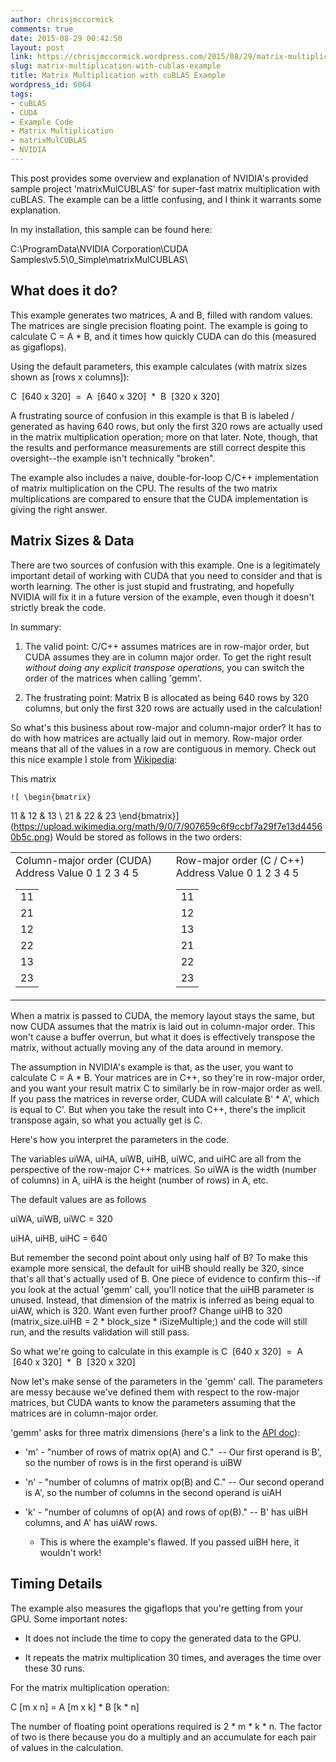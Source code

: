 ```yaml
---
author: chrisjmccormick
comments: true
date: 2015-08-29 00:42:50
layout: post
link: https://chrisjmccormick.wordpress.com/2015/08/29/matrix-multiplication-with-cublas-example/
slug: matrix-multiplication-with-cublas-example
title: Matrix Multiplication with cuBLAS Example
wordpress_id: 6064
tags:
- cuBLAS
- CUDA
- Example Code
- Matrix Multiplication
- matrixMulCUBLAS
- NVIDIA
---
```


This post provides some overview and explanation of NVIDIA's provided sample project 'matrixMulCUBLAS' for super-fast matrix multiplication with cuBLAS. The example can be a little confusing, and I think it warrants some explanation.

In my installation, this sample can be found here:

C:\ProgramData\NVIDIA Corporation\CUDA Samples\v5.5\0_Simple\matrixMulCUBLAS\


## What does it do?


This example generates two matrices, A and B, filled with random values. The matrices are single precision floating point. The example is going to calculate C = A * B, and it times how quickly CUDA can do this (measured as gigaflops).

Using the default parameters, this example calculates (with matrix sizes shown as [rows x columns]):


C  [640 x 320]  =  A  [640 x 320]  *  B  [320 x 320]


A frustrating source of confusion in this example is that B is labeled / generated as having 640 rows, but only the first 320 rows are actually used in the matrix multiplication operation; more on that later. Note, though, that the results and performance measurements are still correct despite this oversight--the example isn't technically "broken".

The example also includes a naive, double-for-loop C/C++ implementation of matrix multiplication on the CPU. The results of the two matrix multiplications are compared to ensure that the CUDA implementation is giving the right answer.


## Matrix Sizes & Data


There are two sources of confusion with this example. One is a legitimately important detail of working with CUDA that you need to consider and that is worth learning. The other is just stupid and frustrating, and hopefully NVIDIA will fix it in a future version of the example, even though it doesn't strictly break the code.

In summary:



	
  1. The valid point: C/C++ assumes matrices are in row-major order, but CUDA assumes they are in column major order. To get the right result _without doing any explicit transpose operations_, you can switch the order of the matrices when calling 'gemm'.

	
  2. The frustrating point: Matrix B is allocated as being 640 rows by 320 columns, but only the first 320 rows are actually used in the calculation!


So what's this business about row-major and column-major order? It has to do with how matrices are actually laid out in memory. Row-major order means that all of the values in a row are contiguous in memory. Check out this nice example I stole from [Wikipedia](https://en.wikipedia.org/wiki/Row-major_order#Explanation_and_example):

This matrix



    ![ \begin{bmatrix}
11 & 12 & 13 \\
21 & 22 & 23 \end{bmatrix}](https://upload.wikimedia.org/math/9/0/7/907659c6f9ccbf7a29f7e13d44560b5c.png)
Would be stored as follows in the two orders:
<table class="multicol" >
<tbody >
<tr >

<td >
<table class="wikitable" >Column-major order (CUDA)
<tbody >
<tr >
Address
Value
</tr>
<tr >
0

<td >11
</td>
</tr>
<tr >
1

<td >21
</td>
</tr>
<tr >
2

<td >12
</td>
</tr>
<tr >
3

<td >22
</td>
</tr>
<tr >
4

<td >13
</td>
</tr>
<tr >
5

<td >23
</td>
</tr>
</tbody>
</table>

</td>

<td >
<table class="wikitable" >Row-major order
(C / C++)
<tbody >
<tr >
Address
Value
</tr>
<tr >
0

<td >11
</td>
</tr>
<tr >
1

<td >12
</td>
</tr>
<tr >
2

<td >13
</td>
</tr>
<tr >
3

<td >21
</td>
</tr>
<tr >
4

<td >22
</td>
</tr>
<tr >
5

<td >23
</td>
</tr>
</tbody>
</table>

</td>
</tr>
</tbody>
</table>
When a matrix is passed to CUDA, the memory layout stays the same, but now CUDA assumes that the matrix is laid out in column-major order. This won't cause a buffer overrun, but what it does is effectively transpose the matrix, without actually moving any of the data around in memory.

The assumption in NVIDIA's example is that, as the user, you want to calculate C = A * B. Your matrices are in C++, so they're in row-major order, and you want your result matrix C to similarly be in row-major order as well. If you pass the matrices in reverse order, CUDA will calculate B' * A', which is equal to C'. But when you take the result into C++, there's the implicit transpose again, so what you actually get is C.

Here's how you interpret the parameters in the code.

The variables uiWA, uiHA, uiWB, uiHB, uiWC, and uiHC are all from the perspective of the row-major C++ matrices. So uiWA is the width (number of columns) in A, uiHA is the height (number of rows) in A, etc.

The default values are as follows

uiWA, uiWB, uiWC = 320

uiHA, uiHB, uiHC = 640

But remember the second point about only using half of B? To make this example more sensical, the default for uiHB should really be 320, since that's all that's actually used of B. One piece of evidence to confirm this--if you look at the actual 'gemm' call, you'll notice that the uiHB parameter is unused. Instead, that dimension of the matrix is inferred as being equal to uiAW, which is 320. Want even further proof? Change uiHB to 320 (matrix_size.uiHB = 2 * block_size * iSizeMultiple;) and the code will still run, and the results validation will still pass.

So what we're going to calculate in this example is C  [640 x 320]  =  A  [640 x 320]  *  B  [320 x 320]

Now let's make sense of the parameters in the 'gemm' call. The parameters are messy because we've defined them with respect to the row-major matrices, but CUDA wants to know the parameters assuming that the matrices are in column-major order.

'gemm' asks for three matrix dimensions (here's a link to the [API doc](http://docs.nvidia.com/cuda/cublas/index.html#cublas-lt-t-gt-gemm)):



	
  * 'm' - "number of rows of matrix op(A) and C."  -- Our first operand is B', so the number of rows is in the first operand is uiBW

	
  * 'n' - "number of columns of matrix op(B) and C." -- Our second operand is A', so the number of columns in the second operand is uiAH

	
  * 'k' - "number of columns of op(A) and rows of op(B)." -- B' has uiBH columns, and A' has uiAW rows.

	
    * This is where the example's flawed. If you passed uiBH here, it wouldn't work!








## Timing Details


The example also measures the gigaflops that you're getting from your GPU. Some important notes:



	
  * It does not include the time to copy the generated data to the GPU.

	
  * It repeats the matrix multiplication 30 times, and averages the time over these 30 runs.


For the matrix multiplication operation:

C [m x n] = A [m x k] * B [k * n]

The number of floating point operations required is 2 * m * k * n. The factor of two is there because you do a multiply and an accumulate for each pair of values in the calculation.


